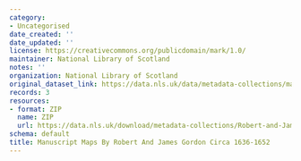 ```yaml
---
category:
- Uncategorised
date_created: ''
date_updated: ''
license: https://creativecommons.org/publicdomain/mark/1.0/
maintainer: National Library of Scotland
notes: ''
organization: National Library of Scotland
original_dataset_link: https://data.nls.uk/data/metadata-collections/manuscripts-robert-james-gordon/
records: 3
resources:
- format: ZIP
  name: ZIP
  url: https://data.nls.uk/download/metadata-collections/Robert-and-James-Gordon-Manuscript-Maps.zip
schema: default
title: Manuscript Maps By Robert And James Gordon Circa 1636-1652
---
```

